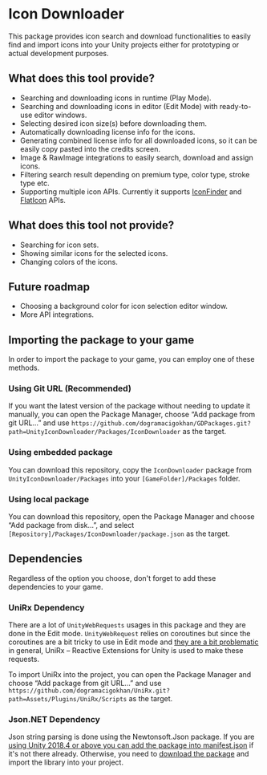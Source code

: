 # Icon Downloader
This package provides icon search and download functionalities to easily find and import icons into your Unity projects either for prototyping or actual development purposes.

## What does this tool provide?
* Searching and downloading icons in runtime (Play Mode).
* Searching and downloading icons in editor (Edit Mode) with ready-to-use editor windows.
* Selecting desired icon size(s) before downloading them.
* Automatically downloading license info for the icons.
* Generating combined license info for all downloaded icons, so it can be easily copy pasted into the credits screen.
* Image & RawImage integrations to easily search, download and assign icons.
* Filtering search result depending on premium type, color type, stroke type etc.
* Supporting multiple icon APIs. Currently it supports [IconFinder](https://www.iconfinder.com/) and [FlatIcon](https://www.flaticon.com/) APIs.

## What does this tool not provide?
* Searching for icon sets.
* Showing similar icons for the selected icons.
* Changing colors of the icons.

## Future roadmap
* Choosing a background color for icon selection editor window.
* More API integrations.

## Importing the package to your game
In order to import the package to your game, you can employ one of these methods.

### Using Git URL (Recommended)
If you want the latest version of the package without needing to update it manually, you can open the Package Manager, choose “Add package from git URL…” and use `https://github.com/dogramacigokhan/GDPackages.git?path=UnityIconDownloader/Packages/IconDownloader` as the target.

### Using embedded package
You can download this repository, copy the `IconDownloader` package from `UnityIconDownloader/Packages` into your `[GameFolder]/Packages` folder.

### Using local package
You can download this repository, open the Package Manager and choose “Add package from disk…”, and select `[Repository]/Packages/IconDownloader/package.json` as the target.

## Dependencies

Regardless of the option you choose, don't forget to add these dependencies to your game.

### UniRx Dependency

There are a lot of `UnityWebRequests` usages in this package and they are done in the Edit mode. `UnityWebRequest` relies on coroutines but since the coroutines are a bit tricky to use in Edit mode and [they are a bit problematic](https://www.gokhandogramaci.com/2018/02/05/problems-with-unity3d-coroutines/) in general, UniRx – Reactive Extensions for Unity is used to make these requests.

To import UniRx into the project, you can open the Package Manager and choose “Add package from git URL…” and use `https://github.com/dogramacigokhan/UniRx.git?path=Assets/Plugins/UniRx/Scripts` as the target.

### Json.NET Dependency

Json string parsing is done using the Newtonsoft.Json package. If you are [using Unity 2018.4 or above you can add the package into manifest.json](https://forum.unity.com/threads/newtonsoft-json-package.843220/#post-5941664) if it's not there already. Otherwise, you need to [download the package](https://github.com/JamesNK/Newtonsoft.Json/releases) and import the library into your project.
